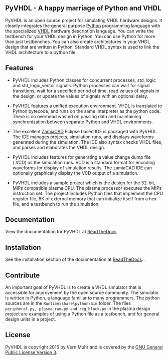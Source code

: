 ## PyVHDL - A happy marriage of Python and VHDL
PyVHDL is an open source project for simulating VHDL hardware designs. It cleanly integrates the general purpose [Python](https://www.python.org/) programming language with the specialized [VHDL](https://en.wikipedia.org/wiki/VHDL)  hardware description language. You can write the testbench for your VHDL design in Python. You can use Python for more than just testbenches. You can also create architectures in your VHDL design that are written in Python. Standard VHDL syntax is used to link the VHDL architecture to a python file. 
 
## Features

* PyVHDL includes Python classes for concurrent processes, std_logic and std_logic_vector signals. Python processes can wait for signal transitions, wait for a specified period of time, read values of signals in the design, or update the values of signals with an optional delay.

* PyVHDL features a unified execution environment. VHDL is translated to Python bytecode, and runs on the same interpreter as the python code. There is no overhead wasted on passing data and maintaining synchronization between separate Python and VHDL environments.

* The excellent [ZamiaCAD](http://zamiacad.sourceforge.net/web/) Eclipse based IDE is packaged with PyVHDL. The IDE manages projects, simulation runs, and displays waveforms generated during the simulation. The IDE also syntax checks VHDL files, and parses and elaborates the VHDL design.

* PyVHDL includes features for generating a value change dump file (.VCD) as the simulation runs. VCD is a standard format for encoding waveforms for display of simulation results. The zamiaCAD IDE can optionally graphically display the VCD output of a simulation.

* PyVHDL includes a sample project which is the design for the 32-bit, MIPs compatible plasma CPU. The plasma processor executes the MIPs instruction set. The project includes Python files that implement the CPU register file, 8K of external memory that can initialize itself from a hex file, and a testbench to run the simulation.

## Documentation

View the documentation for PyVHDL at [ReadTheDocs](http://pyvhdl-docs.readthedocs.io/en/latest/).

## Installation

See the installation section of the documentation at [ReadTheDocs](http://pyvhdl-docs.readthedocs.io/en/latest/).
.

## Contribute

An important goal of PyVHDL is to create a VHDL simulator that is accessible for improvement by the open source community. The simulator is written in Python, a language familiar to many programmers. The python sources are in the `Runtime\share\python\Sim` folder. The files `peripheral.py, plasma_ram.py and reg_block.py` in the plasma design project are examples of using a Python file as a testbench, and for general design units in a project.   

## License

PyVHDL is copyright 2016 by Vern Muhr and is covered by the [GNU General Public License Version 3](http://www.gnu.org/licenses/gpl-3.0-standalone.html).